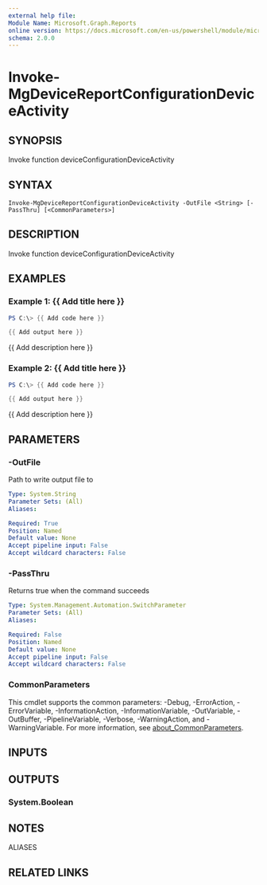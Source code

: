 ```yaml
---
external help file:
Module Name: Microsoft.Graph.Reports
online version: https://docs.microsoft.com/en-us/powershell/module/microsoft.graph.reports/invoke-mgdevicereportconfigurationdeviceactivity
schema: 2.0.0
---
```


# Invoke-MgDeviceReportConfigurationDeviceActivity

## SYNOPSIS
Invoke function deviceConfigurationDeviceActivity

## SYNTAX

```
Invoke-MgDeviceReportConfigurationDeviceActivity -OutFile <String> [-PassThru] [<CommonParameters>]
```

## DESCRIPTION
Invoke function deviceConfigurationDeviceActivity

## EXAMPLES

### Example 1: {{ Add title here }}
```powershell
PS C:\> {{ Add code here }}

{{ Add output here }}
```

{{ Add description here }}

### Example 2: {{ Add title here }}
```powershell
PS C:\> {{ Add code here }}

{{ Add output here }}
```

{{ Add description here }}

## PARAMETERS

### -OutFile
Path to write output file to

```yaml
Type: System.String
Parameter Sets: (All)
Aliases:

Required: True
Position: Named
Default value: None
Accept pipeline input: False
Accept wildcard characters: False
```

### -PassThru
Returns true when the command succeeds

```yaml
Type: System.Management.Automation.SwitchParameter
Parameter Sets: (All)
Aliases:

Required: False
Position: Named
Default value: None
Accept pipeline input: False
Accept wildcard characters: False
```

### CommonParameters
This cmdlet supports the common parameters: -Debug, -ErrorAction, -ErrorVariable, -InformationAction, -InformationVariable, -OutVariable, -OutBuffer, -PipelineVariable, -Verbose, -WarningAction, and -WarningVariable. For more information, see [about_CommonParameters](http://go.microsoft.com/fwlink/?LinkID=113216).

## INPUTS

## OUTPUTS

### System.Boolean

## NOTES

ALIASES

## RELATED LINKS

